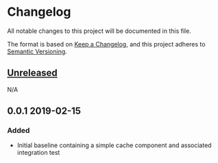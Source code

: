 # Changelog
All notable changes to this project will be documented in this file.

The format is based on [Keep a Changelog](https://keepachangelog.com/en/1.0.0/),
and this project adheres to [Semantic Versioning](https://semver.org/spec/v2.0.0.html).

## [Unreleased]

N/A

## 0.0.1 2019-02-15

### Added

- Initial baseline containing a simple cache component and associated integration test

[Unreleased]: https://github.com/LewisWatson/hazelcast-spring-cache-demo/compare/0.1.0...HEAD